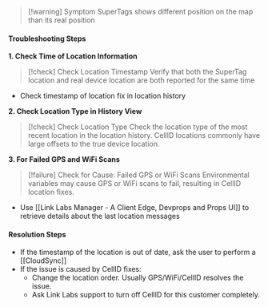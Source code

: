 
> [!warning] Symptom
> SuperTags shows different position on the map than its real position 
> 

#### Troubleshooting Steps

**1. Check Time of Location Information**
> [!check] Check Location Timestamp
> Verify that both the SuperTag location and real device location are both reported for the same time

- Check timestamp of location fix in location history 

**2. Check Location Type in History View**
> [!check] Check Location Type
> Check the location type of the most recent location in the location history. CellID locations commonly have large offsets to the true device location.

**3. For Failed GPS and WiFi Scans**
> [!failure] Check for Cause: Failed GPS or WiFi Scans
> Environmental variables may cause GPS or WiFi scans to fail, resulting in CellID location fixes.

- Use [[Link Labs Manager - A Client Edge, Devprops and Props UI]] to retrieve details about the last location messages 
#### Resolution Steps

- If the timestamp of the location is out of date, ask the user to perform a [[CloudSync]]
- If the issue is caused by CellID fixes:
	- Change the location order. Usually GPS/WiFi/CellID resolves the issue. 
	- Ask Link Labs support to turn off CellID for this customer completely.
